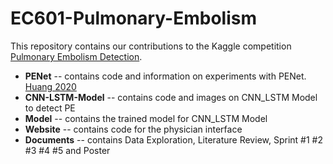 # EC601-Pulmonary-Embolism
This repository contains our contributions to the Kaggle competition [Pulmonary Embolism Detection](https://www.kaggle.com/c/rsna-str-pulmonary-embolism-detection).

* **PENet** -- contains code and information on experiments with PENet. [Huang 2020](https://github.com/marshuang80/penet)
* **CNN-LSTM-Model** -- contains code and images on CNN_LSTM Model to detect PE
* **Model** -- contains the trained model for CNN_LSTM Model
* **Website** -- contains code for the physician interface
* **Documents** -- contains Data Exploration, Literature Review, Sprint #1 #2 #3 #4 #5 and Poster
